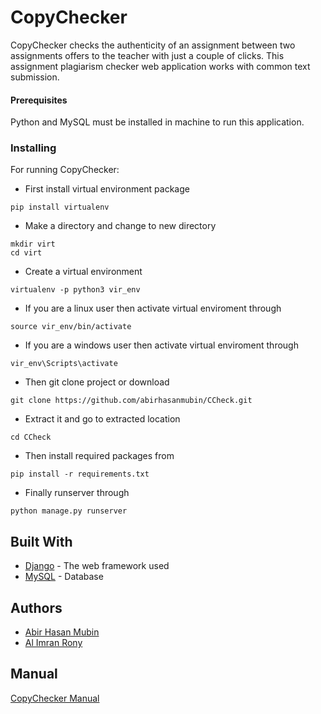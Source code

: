 # CopyChecker

CopyChecker checks the authenticity of an assignment between two assignments offers to the teacher with just a couple of clicks. This assignment plagiarism checker web application works with common text submission.

#### Prerequisites
Python and MySQL must be installed in machine to run this application.

### Installing

For running CopyChecker:

* First install virtual environment package
```
pip install virtualenv
```
* Make a directory and change to new directory
```
mkdir virt
cd virt
```
* Create a virtual environment
```
virtualenv -p python3 vir_env
```
* If you are a linux user then activate virtual enviroment through
```
source vir_env/bin/activate
```
* If you are a windows user then activate virtual enviroment through
```
vir_env\Scripts\activate
```
* Then git clone project or download
```
git clone https://github.com/abirhasanmubin/CCheck.git
```
* Extract it and go to extracted location
```
cd CCheck
```
* Then install required packages from
```
pip install -r requirements.txt
```
* Finally runserver through
```
python manage.py runserver
```
## Built With

* [Django](https://docs.djangoproject.com/en/2.2//) - The web framework used
* [MySQL](https://www.mysql.com/) - Database


## Authors

* [Abir Hasan Mubin](https://github.com/abirhasanmubin)
* [Al Imran Rony](https://github.com/Al-ImranRony)

## Manual
[CopyChecker Manual]()
